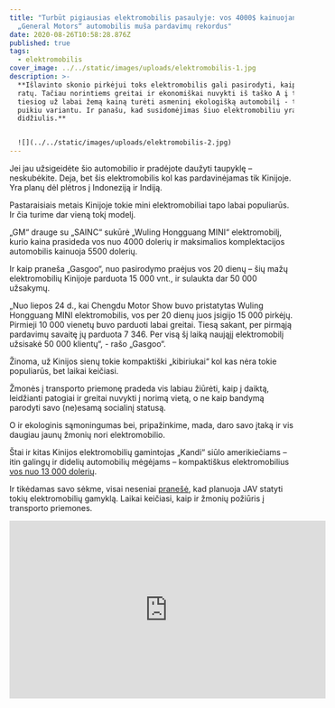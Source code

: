 ```yaml
---
title: "Turbūt pigiausias elektromobilis pasaulyje: vos 4000$ kainuojantis
  „General Motors“ automobilis muša pardavimų rekordus"
date: 2020-08-26T10:58:28.876Z
published: true
tags:
  - elektromobilis
cover_image: ../../static/images/uploads/elektromobilis-1.jpg
description: >-
  **Išlavinto skonio pirkėjui toks elektromobilis gali pasirodyti, kaip dėžė ant
  ratų. Tačiau norintiems greitai ir ekonomiškai nuvykti iš taško A į tašką B ir
  tiesiog už labai žemą kainą turėti asmeninį ekologišką automobilį - tai tampa
  puikiu variantu. Ir panašu, kad susidomėjimas šiuo elektromobiliu yra
  didžiulis.**


  ![](../../static/images/uploads/elektromobilis-2.jpg)
---
```

Jei jau užsigeidėte šio automobilio ir pradėjote daužyti taupyklę – neskubėkite. Deja, bet šis elektromobilis kol kas pardavinėjamas tik Kinijoje. Yra planų dėl plėtros į Indoneziją ir Indiją.

Pastaraisiais metais Kinijoje tokie mini elektromobiliai tapo labai populiarūs. Ir čia turime dar vieną tokį modelį.

„GM“ drauge su „SAINC“ sukūrė „Wuling Hongguang MINI“ elektromobilį, kurio kaina prasideda vos nuo 4000 dolerių ir maksimalios komplektacijos automobilis kainuoja 5500 dolerių.

Ir kaip praneša „Gasgoo“, nuo pasirodymo praėjus vos 20 dienų – šių mažų elektromobilių Kinijoje parduota 15 000 vnt., ir sulaukta dar 50 000 užsakymų.

„Nuo liepos 24 d., kai Chengdu Motor Show buvo pristatytas Wuling Hongguang MINI elektromobilis, vos per 20 dienų juos įsigijo 15 000 pirkėjų. Pirmieji 10 000 vienetų buvo parduoti labai greitai. Tiesą sakant, per pirmąją pardavimų savaitę jų parduota 7 346. Per visą šį laiką naująjį elektromobilį užsisakė 50 000 klientų“, - rašo „Gasgoo“.

Žinoma, už Kinijos sienų tokie kompaktiški „kibiriukai“ kol kas nėra tokie populiarūs, bet laikai keičiasi.

Žmonės į transporto priemonę pradeda vis labiau žiūrėti, kaip į daiktą, leidžianti patogiai ir greitai nuvykti į norimą vietą, o ne kaip bandymą parodyti savo (ne)esamą socialinį statusą.

O ir ekologinis sąmoningumas bei, pripažinkime, mada, daro savo įtaką ir vis daugiau jaunų žmonių nori elektromobilio.

Štai ir kitas Kinijos elektromobilių gamintojas „Kandi“ siūlo amerikiečiams – itin galingų ir didelių automobilių mėgėjams – kompaktiškus elektromobilius [vos nuo 13 000 dolerių](http://www.technologijos.lt/n/technologijos/automobiliai_ir_motociklai/S-83742/straipsnis/Pigiau-tik-uz-dyka-kiniski-elektromobiliai-Kandi-JAV-bus-parduodami-uz-stebetinai-zema-kaina-Video).

Ir tikėdamas savo sėkme, visai neseniai [pranešė](https://electrek.co/2020/08/20/chinese-ev-maker-kandi-electric-car-factory-north-america/), kad planuoja JAV statyti tokių elektromobilių gamyklą. Laikai keičiasi, kaip ir žmonių požiūris į transporto priemones.

<iframe width="560" height="315" src="https://www.youtube.com/embed/Cdi2dBOqBUY" frameborder="0" allow="accelerometer; autoplay; encrypted-media; gyroscope; picture-in-picture" allowfullscreen></iframe>